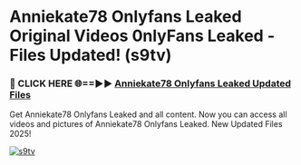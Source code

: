 # Anniekate78 Onlyfans Leaked Original Videos 0nlyFans Leaked - Files Updated! (s9tv)

<h3>🔴 CLICK HERE 🌐==►► <a href="https://tinyurl.com/2jnfzry5" rel="nofollow">Anniekate78 Onlyfans Leaked Updated Files</a></h3>

Get Anniekate78 Onlyfans Leaked and all content. Now you can access all videos and pictures of Anniekate78 Onlyfans Leaked. New Updated Files 2025!

[![s9tv](https://i.imgur.com/GyGTBgg.gif)](https://tinyurl.com/2jnfzry5)
